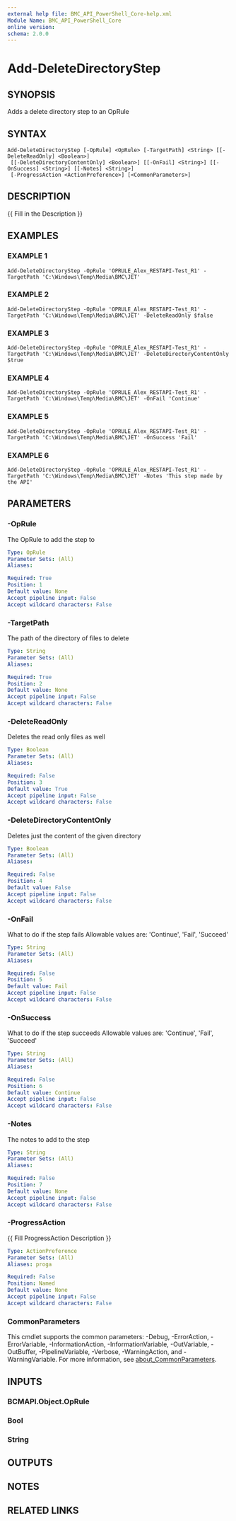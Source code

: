 ```yaml
---
external help file: BMC_API_PowerShell_Core-help.xml
Module Name: BMC_API_PowerShell_Core
online version:
schema: 2.0.0
---
```


# Add-DeleteDirectoryStep

## SYNOPSIS
Adds a delete directory step to an OpRule

## SYNTAX

```
Add-DeleteDirectoryStep [-OpRule] <OpRule> [-TargetPath] <String> [[-DeleteReadOnly] <Boolean>]
 [[-DeleteDirectoryContentOnly] <Boolean>] [[-OnFail] <String>] [[-OnSuccess] <String>] [[-Notes] <String>]
 [-ProgressAction <ActionPreference>] [<CommonParameters>]
```

## DESCRIPTION
{{ Fill in the Description }}

## EXAMPLES

### EXAMPLE 1
```
Add-DeleteDirectoryStep -OpRule 'OPRULE_Alex_RESTAPI-Test_R1' -TargetPath 'C:\Windows\Temp\Media\BMC\JET'
```

### EXAMPLE 2
```
Add-DeleteDirectoryStep -OpRule 'OPRULE_Alex_RESTAPI-Test_R1' -TargetPath 'C:\Windows\Temp\Media\BMC\JET' -DeleteReadOnly $false
```

### EXAMPLE 3
```
Add-DeleteDirectoryStep -OpRule 'OPRULE_Alex_RESTAPI-Test_R1' -TargetPath 'C:\Windows\Temp\Media\BMC\JET' -DeleteDirectoryContentOnly $true
```

### EXAMPLE 4
```
Add-DeleteDirectoryStep -OpRule 'OPRULE_Alex_RESTAPI-Test_R1' -TargetPath 'C:\Windows\Temp\Media\BMC\JET' -OnFail 'Continue'
```

### EXAMPLE 5
```
Add-DeleteDirectoryStep -OpRule 'OPRULE_Alex_RESTAPI-Test_R1' -TargetPath 'C:\Windows\Temp\Media\BMC\JET' -OnSuccess 'Fail'
```

### EXAMPLE 6
```
Add-DeleteDirectoryStep -OpRule 'OPRULE_Alex_RESTAPI-Test_R1' -TargetPath 'C:\Windows\Temp\Media\BMC\JET' -Notes 'This step made by the API'
```

## PARAMETERS

### -OpRule
The OpRule to add the step to

```yaml
Type: OpRule
Parameter Sets: (All)
Aliases:

Required: True
Position: 1
Default value: None
Accept pipeline input: False
Accept wildcard characters: False
```

### -TargetPath
The path of the directory of files to delete

```yaml
Type: String
Parameter Sets: (All)
Aliases:

Required: True
Position: 2
Default value: None
Accept pipeline input: False
Accept wildcard characters: False
```

### -DeleteReadOnly
Deletes the read only files as well

```yaml
Type: Boolean
Parameter Sets: (All)
Aliases:

Required: False
Position: 3
Default value: True
Accept pipeline input: False
Accept wildcard characters: False
```

### -DeleteDirectoryContentOnly
Deletes just the content of the given directory

```yaml
Type: Boolean
Parameter Sets: (All)
Aliases:

Required: False
Position: 4
Default value: False
Accept pipeline input: False
Accept wildcard characters: False
```

### -OnFail
What to do if the step fails
Allowable values are: 'Continue', 'Fail', 'Succeed'

```yaml
Type: String
Parameter Sets: (All)
Aliases:

Required: False
Position: 5
Default value: Fail
Accept pipeline input: False
Accept wildcard characters: False
```

### -OnSuccess
What to do if the step succeeds
Allowable values are: 'Continue', 'Fail', 'Succeed'

```yaml
Type: String
Parameter Sets: (All)
Aliases:

Required: False
Position: 6
Default value: Continue
Accept pipeline input: False
Accept wildcard characters: False
```

### -Notes
The notes to add to the step

```yaml
Type: String
Parameter Sets: (All)
Aliases:

Required: False
Position: 7
Default value: None
Accept pipeline input: False
Accept wildcard characters: False
```

### -ProgressAction
{{ Fill ProgressAction Description }}

```yaml
Type: ActionPreference
Parameter Sets: (All)
Aliases: proga

Required: False
Position: Named
Default value: None
Accept pipeline input: False
Accept wildcard characters: False
```

### CommonParameters
This cmdlet supports the common parameters: -Debug, -ErrorAction, -ErrorVariable, -InformationAction, -InformationVariable, -OutVariable, -OutBuffer, -PipelineVariable, -Verbose, -WarningAction, and -WarningVariable. For more information, see [about_CommonParameters](http://go.microsoft.com/fwlink/?LinkID=113216).

## INPUTS

### BCMAPI.Object.OpRule
### Bool
### String
## OUTPUTS

## NOTES

## RELATED LINKS
